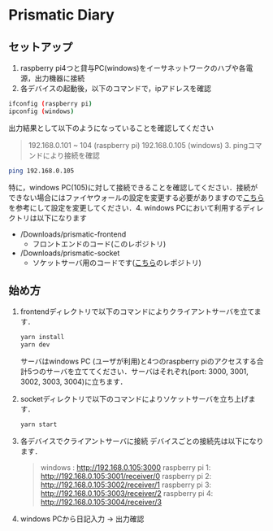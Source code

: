 # Prismatic Diary

## セットアップ

1. raspberry pi4つと貸与PC(windows)をイーサネットワークのハブや各電源，出力機器に接続
2. 各デバイスの起動後，以下のコマンドで，ipアドレスを確認

```sh
ifconfig (raspberry pi)
ipconfig (windows)
```

出力結果として以下のようになっていることを確認してください

> 192.168.0.101 ~ 104 (raspberry pi)
> 192.168.0.105 (windows) 3. pingコマンドにより接続を確認

```sh
ping 192.168.0.105
```

特に，windows PC(105)に対して接続できることを確認してください．接続ができない場合にはファイヤウォールの設定を変更する必要がありますので[こちら](https://atmarkit.itmedia.co.jp/ait/articles/1712/21/news018.html)を参考にして設定を変更してください．4. windows PCにおいて利用するディレクトリは以下になります

-   /Downloads/prismatic-frontend
    -   フロントエンドのコード(このレポジトリ)
-   /Downloads/prismatic-socket
    -   ソケットサーバ用のコードです([こちら](https://github.com/hrm1810884/prismatic-diary-socket)のレポジトリ)

## 始め方

1. frontendディレクトリで以下のコマンドによりクライアントサーバを立てます．

    ```sh
    yarn install
    yarn dev
    ```

    サーバはwindows PC (ユーザが利用)と4つのraspberry piのアクセスする合計5つのサーバを立ててください．サーバはそれぞれ(port: 3000, 3001, 3002, 3003, 3004)に立ちます．

2. socketディレクトリで以下のコマンドによりソケットサーバを立ち上げます．

    ```sh
    yarn start
    ```

3. 各デバイスでクライアントサーバに接続
   デバイスごとの接続先は以下になります．

    > windows : http://192.168.0.105:3000
    > raspberry pi 1: http://192.168.0.105:3001/receiver/0
    > raspberry pi 2: http://192.168.0.105:3002/receiver/1
    > raspberry pi 3: http://192.168.0.105:3003/receiver/2
    > raspberry pi 4: http://192.168.0.105:3004/receiver/3

4. windows PCから日記入力 -> 出力確認
